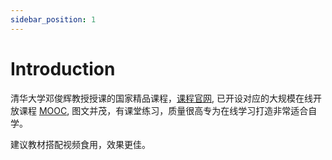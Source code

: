 ```yaml
---
sidebar_position: 1
---
```

# Introduction

清华大学邓俊辉教授授课的国家精品课程，[课程官网](https://dsa.cs.tsinghua.edu.cn/~deng/ds/dsacpp/index.htm),
已开设对应的大规模在线开放课程 [MOOC](https://next.xuetangx.com/search?query=%E9%82%93%E4%BF%8A%E8%BE%89&page=1),
图文并茂，有课堂练习，质量很高专为在线学习打造非常适合自学。

建议教材搭配视频食用，效果更佳。
